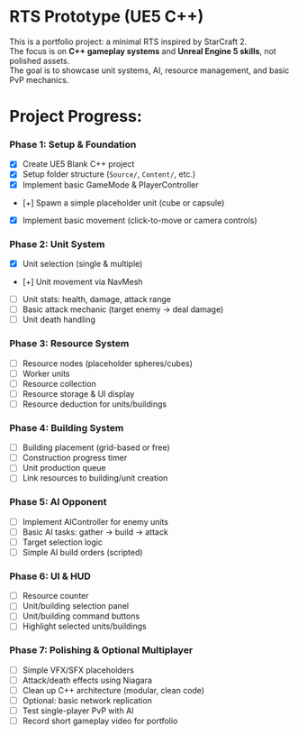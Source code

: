 # RTS Prototype (UE5 C++)

This is a portfolio project: a minimal RTS inspired by StarCraft 2.  
The focus is on **C++ gameplay systems** and **Unreal Engine 5 skills**, not polished assets.  
The goal is to showcase unit systems, AI, resource management, and basic PvP mechanics.

# Project Progress:

### Phase 1: Setup & Foundation
- [x] Create UE5 Blank C++ project
- [x] Setup folder structure (`Source/`, `Content/`, etc.)
- [x] Implement basic GameMode & PlayerController
- [+] Spawn a simple placeholder unit (cube or capsule)
- [x] Implement basic movement (click-to-move or camera controls)

### Phase 2: Unit System
- [x] Unit selection (single & multiple)
- [+] Unit movement via NavMesh
- [ ] Unit stats: health, damage, attack range
- [ ] Basic attack mechanic (target enemy → deal damage)
- [ ] Unit death handling

### Phase 3: Resource System
- [ ] Resource nodes (placeholder spheres/cubes)
- [ ] Worker units
- [ ] Resource collection
- [ ] Resource storage & UI display
- [ ] Resource deduction for units/buildings

### Phase 4: Building System
- [ ] Building placement (grid-based or free)
- [ ] Construction progress timer
- [ ] Unit production queue
- [ ] Link resources to building/unit creation

### Phase 5: AI Opponent
- [ ] Implement AIController for enemy units
- [ ] Basic AI tasks: gather → build → attack
- [ ] Target selection logic
- [ ] Simple AI build orders (scripted)

### Phase 6: UI & HUD
- [ ] Resource counter
- [ ] Unit/building selection panel
- [ ] Unit/building command buttons
- [ ] Highlight selected units/buildings

### Phase 7: Polishing & Optional Multiplayer
- [ ] Simple VFX/SFX placeholders
- [ ] Attack/death effects using Niagara
- [ ] Clean up C++ architecture (modular, clean code)
- [ ] Optional: basic network replication
- [ ] Test single-player PvP with AI
- [ ] Record short gameplay video for portfolio
